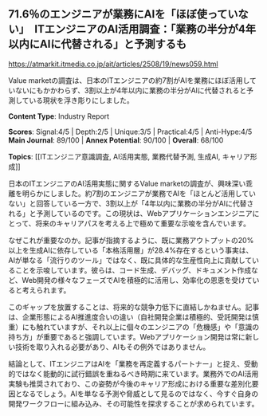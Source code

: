 ## 71.6％のエンジニアが業務にAIを「ほぼ使っていない」　ITエンジニアのAI活用調査：「業務の半分が4年以内にAIに代替される」と予測するも

https://atmarkit.itmedia.co.jp/ait/articles/2508/19/news059.html

Value marketの調査は、日本のITエンジニアの約7割がAIを業務にほぼ活用していないにもかかわらず、3割以上が4年以内に業務の半分がAIに代替されると予測している現状を浮き彫りにしました。

**Content Type**: Industry Report

**Scores**: Signal:4/5 | Depth:2/5 | Unique:3/5 | Practical:4/5 | Anti-Hype:4/5
**Main Journal**: 89/100 | **Annex Potential**: 90/100 | **Overall**: 68/100

**Topics**: [[ITエンジニア意識調査, AI活用実態, 業務代替予測, 生成AI, キャリア形成]]

日本のITエンジニアのAI活用実態に関するValue marketの調査が、興味深い乖離を明らかにしました。約7割のエンジニアが業務でAIを「ほとんど活用していない」と回答している一方で、3割以上が「4年以内に業務の半分がAIに代替される」と予測しているのです。この現状は、Webアプリケーションエンジニアにとって、将来のキャリアパスを考える上で極めて重要な示唆を含んでいます。

なぜこれが重要なのか。記事が指摘するように、既に業務アウトプットの20%以上を生成AIに依存している「本格活用層」が28.4%存在するという事実は、AIが単なる「流行りのツール」ではなく、既に具体的な生産性向上に貢献していることを示唆しています。彼らは、コード生成、デバッグ、ドキュメント作成など、Web開発の様々なフェーズでAIを積極的に活用し、効率化の恩恵を受けていると考えられます。

このギャップを放置することは、将来的な競争力低下に直結しかねません。記事は、企業形態によるAI推進度合いの違い（自社開発企業は積極的、受託開発は慎重）にも触れていますが、それ以上に個々のエンジニアの「危機感」や「意識の持ち方」が重要であると強調しています。Webアプリケーション開発は常に新しい技術を取り入れる必要があり、AIもその例外ではありません。

結論として、ITエンジニアはAIを「業務を再定義するパートナー」と捉え、受動的ではなく能動的に試行錯誤を重ねるべき時期に来ています。業務外でのAI活用実験も推奨されており、この姿勢が今後のキャリア形成における重要な差別化要因となるでしょう。AIを単なる予測や脅威として見るのではなく、今すぐ自身の開発ワークフローに組み込み、その可能性を探求することが求められています。